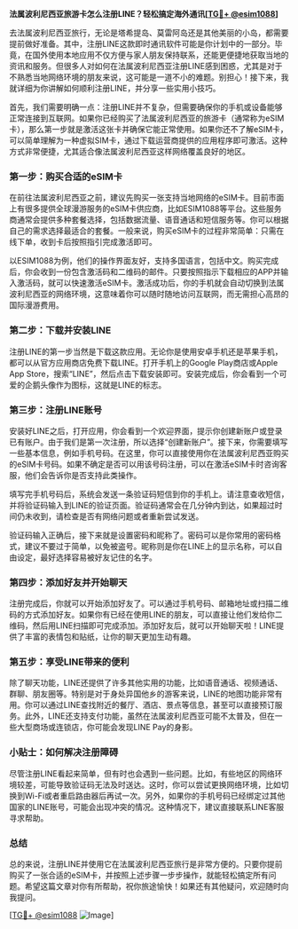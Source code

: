 **法属波利尼西亚旅游卡怎么注册LINE？轻松搞定海外通讯[[TG💪+ @esim1088](https://t.me/s/esim1088)]**

去法属波利尼西亚旅行，无论是塔希提岛、莫雷阿岛还是其他美丽的小岛，都需要提前做好准备。其中，注册LINE这款即时通讯软件可能是你计划中的一部分。毕竟，在国外使用本地应用不仅方便与家人朋友保持联系，还能更便捷地获取当地的资讯和服务。但很多人对如何在法属波利尼西亚注册LINE感到困惑，尤其是对于不熟悉当地网络环境的朋友来说，这可能是一道不小的难题。别担心！接下来，我就详细为你讲解如何顺利注册LINE，并分享一些实用小技巧。

首先，我们需要明确一点：注册LINE并不复杂，但需要确保你的手机或设备能够正常连接到互联网。如果你已经购买了法属波利尼西亚的旅游卡（通常称为eSIM卡），那么第一步就是激活这张卡并确保它能正常使用。如果你还不了解eSIM卡，可以简单理解为一种虚拟SIM卡，通过下载运营商提供的应用程序即可激活。这种方式非常便捷，尤其适合像法属波利尼西亚这样网络覆盖良好的地区。

### **第一步：购买合适的eSIM卡**
在前往法属波利尼西亚之前，建议先购买一张支持当地网络的eSIM卡。目前市面上有很多提供全球漫游服务的eSIM卡供应商，比如ESIM1088等平台。这些服务商通常会提供多种套餐选择，包括数据流量、语音通话和短信服务等。你可以根据自己的需求选择最适合的套餐。一般来说，购买eSIM卡的过程非常简单：只需在线下单，收到卡后按照指引完成激活即可。

以ESIM1088为例，他们的操作界面友好，支持多国语言，包括中文。购买完成后，你会收到一份包含激活码和二维码的邮件。只要按照指示下载相应的APP并输入激活码，就可以快速激活eSIM卡。激活成功后，你的手机就会自动切换到法属波利尼西亚的网络环境，这意味着你可以随时随地访问互联网，而无需担心高昂的国际漫游费用。

### **第二步：下载并安装LINE**
注册LINE的第一步当然是下载这款应用。无论你是使用安卓手机还是苹果手机，都可以从官方应用商店免费下载LINE。打开手机上的Google Play商店或Apple App Store，搜索“LINE”，然后点击下载安装即可。安装完成后，你会看到一个可爱的企鹅头像作为图标，这就是LINE的标志。

### **第三步：注册LINE账号**
安装好LINE之后，打开应用，你会看到一个欢迎界面，提示你创建新账户或登录已有账户。由于我们是第一次注册，所以选择“创建新账户”。接下来，你需要填写一些基本信息，例如手机号码。在这里，你可以直接使用你在法属波利尼西亚购买的eSIM卡号码。如果不确定是否可以用该号码注册，可以在激活eSIM卡时咨询客服，他们会告诉你是否支持此类操作。

填写完手机号码后，系统会发送一条验证码短信到你的手机上。请注意查收短信，并将验证码输入到LINE的验证页面。验证码通常会在几分钟内到达，如果超过时间仍未收到，请检查是否有网络问题或者重新尝试发送。

验证码输入正确后，接下来就是设置密码和昵称了。密码可以是你常用的密码格式，建议不要过于简单，以免被盗号。昵称则是你在LINE上的显示名称，可以自由设定，最好选择容易被好友记住的名字。

### **第四步：添加好友并开始聊天**
注册完成后，你就可以开始添加好友了。可以通过手机号码、邮箱地址或扫描二维码的方式添加好友。如果你有已经在使用LINE的朋友，可以直接让他们发给你二维码，然后用LINE扫描即可完成添加。添加好友后，就可以开始聊天啦！LINE提供了丰富的表情包和贴纸，让你的聊天更加生动有趣。

### **第五步：享受LINE带来的便利**
除了聊天功能，LINE还提供了许多其他实用的功能，比如语音通话、视频通话、群聊、朋友圈等。特别是对于身处异国他乡的游客来说，LINE的地图功能非常有用。你可以通过LINE查找附近的餐厅、酒店、景点等信息，甚至可以直接预订服务。此外，LINE还支持支付功能，虽然在法属波利尼西亚可能不太普及，但在一些大型商场或连锁店，你可能会发现LINE Pay的身影。

### **小贴士：如何解决注册障碍**
尽管注册LINE看起来简单，但有时也会遇到一些问题。比如，有些地区的网络环境较差，可能导致验证码无法及时送达。这时，你可以尝试更换网络环境，比如切换到Wi-Fi或者重启路由器后再试一次。另外，如果你的手机号码已经绑定过其他国家的LINE账号，可能会出现冲突的情况。这种情况下，建议直接联系LINE客服寻求帮助。

### **总结**
总的来说，注册LINE并使用它在法属波利尼西亚旅行是非常方便的。只要你提前购买了一张合适的eSIM卡，并按照上述步骤一步步操作，就能轻松搞定所有问题。希望这篇文章对你有所帮助，祝你旅途愉快！如果还有其他疑问，欢迎随时向我提问。

[[TG💪+ @esim1088](https://t.me/s/esim1088) ![Image](https://i.postimg.cc/4NQfJmqS/Snipaste-2025-05-13-00-14-12.png)]